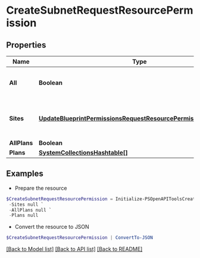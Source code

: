 # CreateSubnetRequestResourcePermission
## Properties

Name | Type | Description | Notes
------------ | ------------- | ------------- | -------------
**All** | **Boolean** | Pass true to allow access all groups | [optional] 
**Sites** | [**UpdateBlueprintPermissionsRequestResourcePermissionSitesInner[]**](UpdateBlueprintPermissionsRequestResourcePermissionSitesInner.md) | Array of groups ID objects that are allowed access | [optional] 
**AllPlans** | **Boolean** |  | [optional] 
**Plans** | [**SystemCollectionsHashtable[]**](SystemCollectionsHashtable.md) |  | [optional] 

## Examples

- Prepare the resource
```powershell
$CreateSubnetRequestResourcePermission = Initialize-PSOpenAPIToolsCreateSubnetRequestResourcePermission  -All null `
 -Sites null `
 -AllPlans null `
 -Plans null
```

- Convert the resource to JSON
```powershell
$CreateSubnetRequestResourcePermission | ConvertTo-JSON
```

[[Back to Model list]](../README.md#documentation-for-models) [[Back to API list]](../README.md#documentation-for-api-endpoints) [[Back to README]](../README.md)

